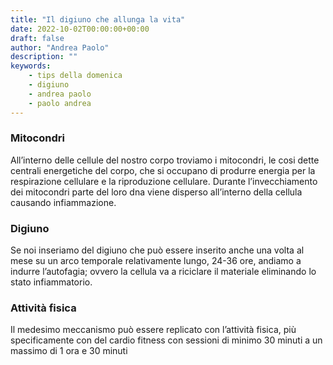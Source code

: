 ```yaml
---
title: "Il digiuno che allunga la vita"
date: 2022-10-02T00:00:00+00:00
draft: false
author: "Andrea Paolo"
description: ""
keywords: 
    - tips della domenica
    - digiuno
    - andrea paolo
    - paolo andrea
---
```

### Mitocondri

All’interno delle cellule del nostro corpo troviamo i mitocondri, le cosi dette centrali energetiche del corpo, che si occupano di produrre energia per la respirazione cellulare e la riproduzione cellulare. Durante l’invecchiamento dei mitocondri parte del loro dna viene disperso all’interno della cellula causando infiammazione.

### Digiuno
Se noi inseriamo del digiuno che può essere inserito anche una volta al mese su un arco temporale relativamente lungo, 24-36 ore, andiamo a indurre l’autofagia; ovvero la cellula va a riciclare il materiale eliminando lo stato infiammatorio.

### Attività fisica
Il medesimo meccanismo può essere replicato con l’attività fisica, più specificamente con del cardio fitness con sessioni di minimo 30 minuti a un massimo di 1 ora e 30 minuti